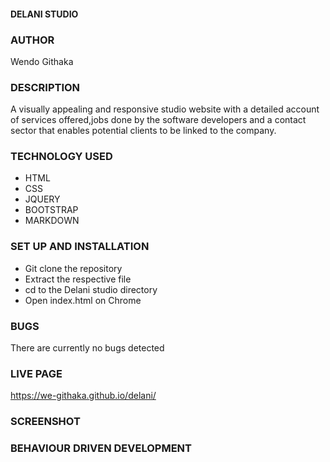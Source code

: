 #### DELANI STUDIO

### AUTHOR
Wendo Githaka

### DESCRIPTION
A visually appealing and responsive studio website with a detailed account of services offered,jobs done by the software developers and a contact sector that enables potential clients to be linked to the company.

### TECHNOLOGY USED
* HTML
* CSS
* JQUERY
* BOOTSTRAP
* MARKDOWN

### SET UP AND INSTALLATION

* Git clone the repository
* Extract the respective file
* cd to the Delani studio directory
* Open index.html on Chrome

### BUGS

There are currently no bugs detected

### LIVE PAGE 
https://we-githaka.github.io/delani/

### SCREENSHOT


### BEHAVIOUR DRIVEN DEVELOPMENT

